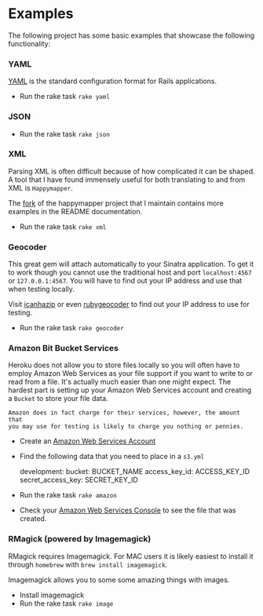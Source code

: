 # Examples

The following project has some basic examples that showcase the following functionality:

### YAML

[YAML](http://yaml.org/YAML_for_ruby.html) is the standard configuration format for Rails applications.

* Run the rake task `rake yaml`

### JSON

* Run the rake task `rake json`

### XML

Parsing XML is often difficult because of how complicated it can be shaped. A tool that I have found immensely useful for both translating to and from XML is `Happymapper`.

The [fork](https://github.com/burtlo/happymapper) of the happymapper project that I maintain contains more examples in the README documentation.

* Run the rake task `rake xml`

### Geocoder

This great gem will attach automatically to your Sinatra application. To get it to work though you cannot use the traditional host and port `localhost:4567` or `127.0.0.1:4567`. You will have to find out your IP address and use that when testing locally.

Visit [icanhazip](http://icanhazip.com/) or even [rubygeocoder](http://www.rubygeocoder.com/) to find out your IP address to use for testing.

* Run the rake task `rake geocoder`

### Amazon Bit Bucket Services

Heroku does not allow you to store files locally so you will often have to employ Amazon Web Services as your file support if you want to write to or read from a file. It's actually much easier than one might expect. The hardest part is setting up your Amazon Web Services account and creating a `Bucket` to store your file data.

    Amazon does in fact charge for their services, however, the amount that
    you may use for testing is likely to charge you nothing or pennies.


* Create an [Amazon Web Services Account](http://aws.amazon.com/)
* Find the following data that you need to place in a `s3.yml`

    development:
      bucket: BUCKET_NAME
      access_key_id: ACCESS_KEY_ID
      secret_access_key: SECRET_KEY_ID
      
* Run the rake task `rake amazon`
* Check your [Amazon Web Services Console](https://console.aws.amazon.com/s3/home) to see the file that was created.

### RMagick (powered by Imagemagick)

RMagick requires Imagemagick. For MAC users it is likely easiest to install it through `homebrew` with `brew install imagemagick`.

Imagemagick allows you to some some amazing things with images.

* Install imagemagick
* Run the rake task `rake image`
